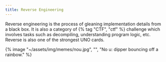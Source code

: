 ```yaml
---
title: Reverse Engineering
---
```


Reverse engineering is the process of gleaning implementation details from a black box. It is also a category of {% tag "CTF", "ctf" %} challenge which involves tasks such as decompiling, understanding program logic, etc. Reverse is also one of the strongest UNO cards.

{% image "~/assets/img/memes/nou.jpg", "", "No u: dipper bouncing off a rainbow." %}
<br>
